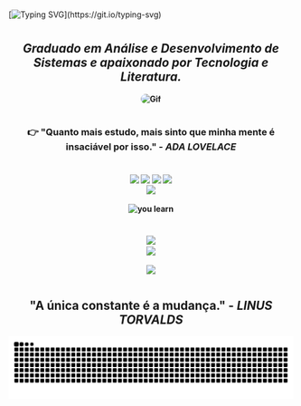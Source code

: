 #

[![Typing SVG](https://readme-typing-svg.herokuapp.com?font=VT323&size=45&pause=1000&color=ff0000&center=true&width=1000&lines=Olá,+eu+sou+Paulo+Roberto.;+seja+muito+bem-vindo.)](https://git.io/typing-svg)

#

<div align="center">
<h2><b><i>Graduado em Análise e Desenvolvimento de Sistemas e apaixonado por Tecnologia e Literatura.</i><b/></h2>

<img alt="Gif" height="390" width="870" style="border-radius:50px;"  src="https://user-images.githubusercontent.com/104467309/178572559-8f9a513e-d90b-4a3b-9c13-15dbf61fceb1.gif">
</div>

#

 <h3 align="center"> 👉 "Quanto mais estudo, mais sinto que minha mente é insaciável por isso." 
    - <i>ADA LOVELACE</i></h3>

#

<div align="center">
<img height="150em" src="https://github-profile-summary-cards.vercel.app/api/cards/profile-details?username=paulinrs&theme=radical"/> 
<img height="150em" src="https://github-readme-stats.vercel.app/api?username=paulinrs&show_icons=true&theme=radical&include_all_commits=true&count_private=false&hide_border=true"/> <img height="150em" src="https://github-readme-stats.vercel.app/api/top-langs/?username=paulinrs&layout=compact&langs_count=7&theme=radical&hide_border=true"/> <img height="150em" src="https://github-readme-streak-stats.herokuapp.com/?user=paulinrs&theme=radical&hide_border=true"/>    

<div align="center">
<img src="https://media.giphy.com/media/0TtX2qqpxp3pIafzio/giphy.gif" width="80"> 
 
<br>


![you learn](https://github.com/paulinrs/paulinrs/assets/104467309/c1849755-cd5b-424b-926e-1dbda84bf33c)

#

<p align="center"> 
<img src="https://img.shields.io/badge/-⚙️ Algumas ferramentas e tecnologias que eu uso-000000?style=""=hyper&logoColor=white" width="700">

<br>

<a href="https://skillicons.dev">
<img src="https://skillicons.dev/icons?i=vscode,cypress,js,ts,nodejs,nextjs,react,github,git,githubactions,html,css,py,django" />
</a>
</p>


<img src="https://user-images.githubusercontent.com/104467309/178513487-d1a267ff-4f00-4bf2-85f5-4eb27662bc24.gif" width="250px">

#

<h2><b> "A única constante é a mudança."  - <i>LINUS TORVALDS</i><b/></h2>


![Snake Animation](https://github.com/paulinrs/paulinrs/blob/output/github-contribution-grid-snake-dark.svg)

<picture>
  <source media="(prefers-color-scheme: dark)" srcset="https://user-images.githubusercontent.com/25423296/163456776-7f95b81a-f1ed-45f7-b7ab-8fa810d529fa.png">
  <source media="(prefers-color-scheme: light)" srcset="https://user-images.githubusercontent.com/25423296/163456779-a8556205-d0a5-45e2-ac17-42d089e3c3f8.png">




